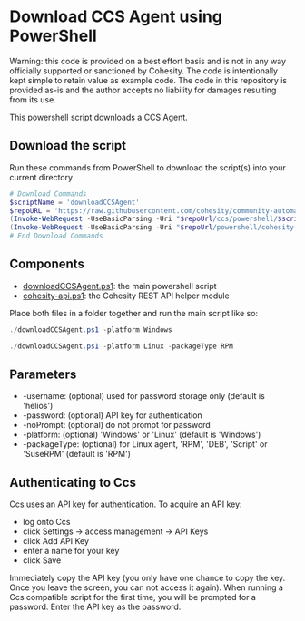 # Download CCS Agent using PowerShell

Warning: this code is provided on a best effort basis and is not in any way officially supported or sanctioned by Cohesity. The code is intentionally kept simple to retain value as example code. The code in this repository is provided as-is and the author accepts no liability for damages resulting from its use.

This powershell script downloads a CCS Agent.

## Download the script

Run these commands from PowerShell to download the script(s) into your current directory

```powershell
# Download Commands
$scriptName = 'downloadCCSAgent'
$repoURL = 'https://raw.githubusercontent.com/cohesity/community-automation-samples/main'
(Invoke-WebRequest -UseBasicParsing -Uri "$repoUrl/ccs/powershell/$scriptName/$scriptName.ps1").content | Out-File "$scriptName.ps1"; (Get-Content "$scriptName.ps1") | Set-Content "$scriptName.ps1"
(Invoke-WebRequest -UseBasicParsing -Uri "$repoUrl/powershell/cohesity-api/cohesity-api.ps1").content | Out-File cohesity-api.ps1; (Get-Content cohesity-api.ps1) | Set-Content cohesity-api.ps1
# End Download Commands
```

## Components

* [downloadCCSAgent.ps1](https://raw.githubusercontent.com/cohesity/community-automation-samples/main/ccs/powershell/downloadCCSAgent/downloadCCSAgent.ps1): the main powershell script
* [cohesity-api.ps1](https://raw.githubusercontent.com/cohesity/community-automation-samples/main/powershell/cohesity-api/cohesity-api.ps1): the Cohesity REST API helper module

Place both files in a folder together and run the main script like so:

```powershell
./downloadCCSAgent.ps1 -platform Windows
```

```powershell
./downloadCCSAgent.ps1 -platform Linux -packageType RPM
```

## Parameters

* -username: (optional) used for password storage only (default is 'helios')
* -password: (optional) API key for authentication
* -noPrompt: (optional) do not prompt for password
* -platform: (optional) 'Windows' or 'Linux' (default is 'Windows')
* -packageType: (optional) for Linux agent, 'RPM', 'DEB', 'Script' or 'SuseRPM' (default is 'RPM')

## Authenticating to Ccs

Ccs uses an API key for authentication. To acquire an API key:

* log onto Ccs
* click Settings -> access management -> API Keys
* click Add API Key
* enter a name for your key
* click Save

Immediately copy the API key (you only have one chance to copy the key. Once you leave the screen, you can not access it again). When running a Ccs compatible script for the first time, you will be prompted for a password. Enter the API key as the password.

